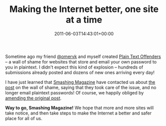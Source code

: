 ﻿---
title: Making the Internet better, one site at a time
date: 2011-06-03T14:43:01+00:00
---
Sometime ago my friend <a href="https://twitter.com/omervk" target="_blank">@omervk</a> and myself created <a href="http://plaintextoffenders.com/" target="_blank">Plain Text Offenders</a> &ndash; a wall of shame for websites that store and email your own password to you in plaintext. I didn't expect this kind of explosion &ndash; hundreds of submissions already posted and dozens of new ones arriving every day!

<!-- more -->

I have just learned that <a href="http://www.smashingmagazine.com/" target="_blank">Smashing Magazine</a> have contacted us about <a href="http://plaintextoffenders.com/post/6032496321/smashingmagazine-com-got-this-shortly-after" target="_blank">the post</a> on the wall of shame, saying that they took care of the issue, and no longer email plaintext passwords! Of course, we happily obliged by <a href="http://plaintextoffenders.com/post/6139194696/answering-the-call" target="_blank">amending the original post</a>.

**Way to go, Smashing Magazine!** We hope that more and more sites will take notice, and then take steps to make the Internet a better and safer place for all of us.
